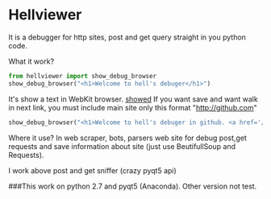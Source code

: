 # Hellviewer
It is a debugger for http sites, post and get query straight in you python code.

What it work?
```python
from hellviewer import show_debug_browser
show_debug_browser("<h1>Welcome to hell's debuger</h1>")
```
It's show a text in WebKit browser.
[showed](https://image.prntscr.com/image/g4wGMHaVTKqn8pZfcfkWWw.png "About screen")
If you want save and want walk in next link, you must include main site only this format "http://github.com"
```python
show_debug_browser("<h1>Welcome to hell's debuger in github. <a href='/TreeLoys'>Go</a></h1>", "http://github.com")
```
Where it use? In web scraper, bots, parsers web site for debug post,get requests and save information about site (just use BeutifullSoup and Requests).

I work above post and get sniffer (crazy pyqt5 api)


###This work on python 2.7 and pyqt5 (Anaconda). Other version not test.
